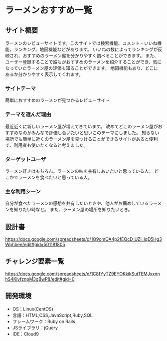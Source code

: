 # ラーメンおすすめ一覧

## サイト概要
ラーメンのレビューサイトです。このサイトでは検索機能、コメント・いいね機能、ランキング、地図機能などがあります。
いいねの数によってランキングが反映され、おすすめのラーメン屋を分かりやすく調べることができます。
また、ユーザー登録することで誰もがおすすめのラーメンを紹介することができ、気になっていたラーメン屋の評価も知ることができます。
地図機能もあり、どこにあるか分かりやすく表示してくれます。

### サイトテーマ
簡単におすすめのラーメンが見つかるレビューサイト

### テーマを選んだ理由
最近近くに新しいラーメン屋が増えてきています。
改めてどこのラーメン屋がおすすめなのかみんなで評価し合いたいと思いこのテーマにしました。
知らない場所でも簡単に近くのラーメン屋を見つけることができるサイトがあると便利で、利用者も使いたくなると考えました。

### ターゲットユーザ
ラーメン好きはもちろん、ラーメンの味を共有しあいたいと思っている人。
どこかでラーメンを食べたいと思っている人。

### 主な利用シーン
自分が食べたラーメンの感想を共有したいときや、他人がお薦めしているラーメンを知りたい時など。
また、ラーメン屋の場所を知りたいとき。

## 設計書
https://docs.google.com/spreadsheets/d/1Q9omOA4p2fEQcD_UZi_IqD5Hg3Wphbee/edit#gid=501181805

## チャレンジ要素一覧
https://docs.google.com/spreadsheets/d/1C8fYyTZ9EYOKkikSutTEMJxxnnhS4KjvfznpM3gBwP8/edit#gid=0

## 開発環境
- OS：Linux(CentOS)
- 言語：HTML,CSS,JavaScript,Ruby,SQL
- フレームワーク：Ruby on Rails
- JSライブラリ：jQuery
- IDE：Cloud9